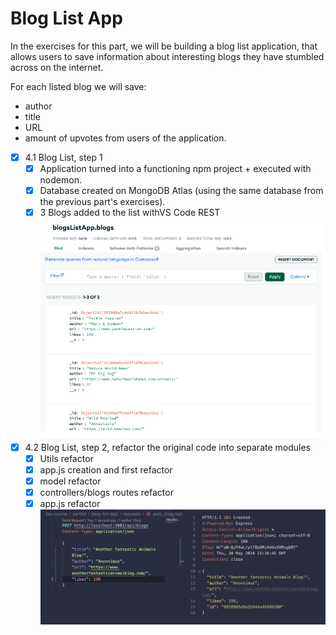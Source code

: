 # Blog List App

In the exercises for this part, we will be building a blog list application, that allows users to save information about interesting blogs they have stumbled across on the internet.

For each listed blog we will save:

- author
- title
- URL
- amount of upvotes from users of the application.

- [x] 4.1 Blog List, step 1
  - [x] Application turned into a functioning npm project + executed with nodemon.
  - [x] Database created on MongoDB Atlas (using the same database from the previous part's exercises).
  - [x] 3 Blogs added to the list withVS Code REST
        ![alt text](assets/mongoAtlasDB-connected.png)
- [x] 4.2 Blog List, step 2, refactor the original code into separate modules
  - [x] Utils refactor
  - [x] app.js creation and first refactor
  - [x] model refactor
  - [x] controllers/blogs routes refactor
  - [x] app.js refactor
        ![alt text](assets/request-test-after-refactor.png)
